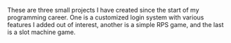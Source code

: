 These are three small projects I have created since the start of my programming career. One is a customized login system with various features I added out of interest, another is a simple RPS game, and the last is a slot machine game. 
